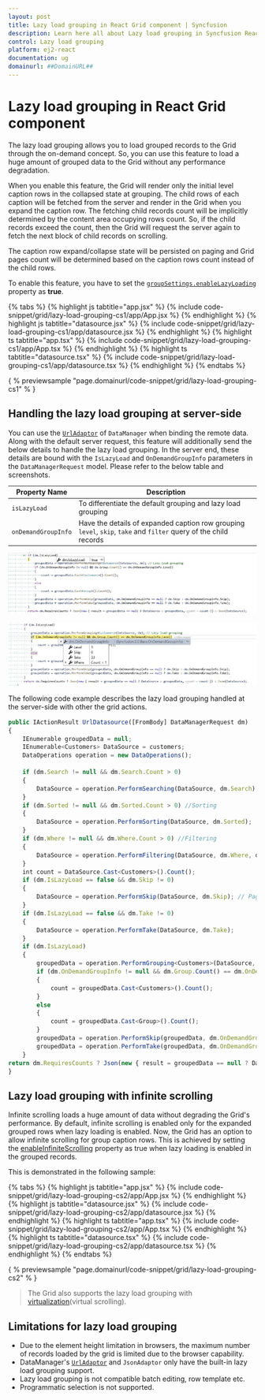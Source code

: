```yaml
---
layout: post
title: Lazy load grouping in React Grid component | Syncfusion
description: Learn here all about Lazy load grouping in Syncfusion React Grid component of Syncfusion Essential JS 2 and more.
control: Lazy load grouping 
platform: ej2-react
documentation: ug
domainurl: ##DomainURL##
---
```


# Lazy load grouping in React Grid component

The lazy load grouping allows you to load grouped records to the Grid through the on-demand concept. So, you can use this feature to load a huge amount of grouped data to the Grid without any performance degradation.

When you enable this feature, the Grid will render only the initial level caption rows in the collapsed state at grouping. The child rows of each caption will be fetched from the server and render in the Grid when you expand the caption row. The fetching child records count will be implicitly determined by the content area occupying rows count. So, if the child records exceed the count, then the Grid will request the server again to fetch the next block of child records on scrolling.

The caption row expand/collapse state will be persisted on paging and Grid pages count will be determined based on the caption rows count instead of the child rows.

To enable this feature, you have to set the [`groupSettings.enableLazyLoading`](https://ej2.syncfusion.com/angular/documentation/api/grid/groupSettings/#enableLazyLoading) property as **true**.

{% tabs %}
{% highlight js tabtitle="app.jsx" %}
{% include code-snippet/grid/lazy-load-grouping-cs1/app/App.jsx %}
{% endhighlight %}
{% highlight js tabtitle="datasource.jsx" %}
{% include code-snippet/grid/lazy-load-grouping-cs1/app/datasource.jsx %}
{% endhighlight %}
{% highlight ts tabtitle="app.tsx" %}
{% include code-snippet/grid/lazy-load-grouping-cs1/app/App.tsx %}
{% endhighlight %}
{% highlight ts tabtitle="datasource.tsx" %}
{% include code-snippet/grid/lazy-load-grouping-cs1/app/datasource.tsx %}
{% endhighlight %}
{% endtabs %}

{ % previewsample "page.domainurl/code-snippet/grid/lazy-load-grouping-cs1" % }

## Handling the lazy load grouping at server-side

You can use the [`UrlAdaptor`](../../data/adaptors/#url-adaptor) of `DataManager` when binding the remote data. Along with the default server request, this feature will additionally send the below details to handle the lazy load grouping. In the server end, these details are bound with the `IsLazyLoad` and `OnDemandGroupInfo` parameters in the `DataManagerRequest` model. Please refer to the below table and screenshots.

Property Name |Description
-----|-----
`isLazyLoad` |To differentiate the default grouping and lazy load grouping
`onDemandGroupInfo` |Have the details of expanded caption row grouping `level`, `skip`, `take` and `filter` query of the child records

![IsLazyLoad](../images/islazyload.jpg)

![OnDemandGroupInfo](../images/groupinfo.jpg)

The following code example describes the lazy load grouping handled at the server-side with other the grid actions.

```ts
public IActionResult UrlDatasource([FromBody] DataManagerRequest dm)
{
    IEnumerable groupedData = null;
    IEnumerable<Customers> DataSource = customers;
    DataOperations operation = new DataOperations();

    if (dm.Search != null && dm.Search.Count > 0)
    {
        DataSource = operation.PerformSearching(DataSource, dm.Search);  //Search
    }
    if (dm.Sorted != null && dm.Sorted.Count > 0) //Sorting
    {
        DataSource = operation.PerformSorting(DataSource, dm.Sorted);
    }
    if (dm.Where != null && dm.Where.Count > 0) //Filtering
    {
        DataSource = operation.PerformFiltering(DataSource, dm.Where, dm.Where[0].Operator);
    }
    int count = DataSource.Cast<Customers>().Count();
    if (dm.IsLazyLoad == false && dm.Skip != 0)
    {
        DataSource = operation.PerformSkip(DataSource, dm.Skip); // Paging
    }
    if (dm.IsLazyLoad == false && dm.Take != 0)
    {
        DataSource = operation.PerformTake(DataSource, dm.Take);
    }
    if (dm.IsLazyLoad)
    {
        groupedData = operation.PerformGrouping<Customers>(DataSource, dm); // Lazy load grouping
        if (dm.OnDemandGroupInfo != null && dm.Group.Count() == dm.OnDemandGroupInfo.Level)
        {
            count = groupedData.Cast<Customers>().Count();
        }
        else
        {
            count = groupedData.Cast<Group>().Count();
        }
        groupedData = operation.PerformSkip(groupedData, dm.OnDemandGroupInfo == null ? dm.Skip : dm.OnDemandGroupInfo.Skip);
        groupedData = operation.PerformTake(groupedData, dm.OnDemandGroupInfo == null ? dm.Take : dm.OnDemandGroupInfo.Take);
    }
return dm.RequiresCounts ? Json(new { result = groupedData == null ? DataSource : groupedData, count = count }) : Json(DataSource);
}

```

## Lazy load grouping with infinite scrolling

Infinite scrolling loads a huge amount of data without degrading the Grid's performance. By default, infinite scrolling is enabled only for the expanded grouped rows when lazy loading is enabled. Now, the Grid has an option to allow infinite scrolling for group caption rows. This is achieved by setting the [enableInfiniteScrolling](https://ej2.syncfusion.com/angular/documentation/api/grid/#enableinfinitescrolling) property as true when lazy loading is enabled in the grouped records.

This is demonstrated in the following sample:

{% tabs %}
{% highlight js tabtitle="app.jsx" %}
{% include code-snippet/grid/lazy-load-grouping-cs2/app/App.jsx %}
{% endhighlight %}
{% highlight js tabtitle="datasource.jsx" %}
{% include code-snippet/grid/lazy-load-grouping-cs2/app/datasource.jsx %}
{% endhighlight %}
{% highlight ts tabtitle="app.tsx" %}
{% include code-snippet/grid/lazy-load-grouping-cs2/app/App.tsx %}
{% endhighlight %}
{% highlight ts tabtitle="datasource.tsx" %}
{% include code-snippet/grid/lazy-load-grouping-cs2/app/datasource.tsx %}
{% endhighlight %}
{% endtabs %}

{ % previewsample "page.domainurl/code-snippet/grid/lazy-load-grouping-cs2" % }

> The Grid also supports the lazy load grouping with [virtualization](https://ej2.syncfusion.com/react/documentation/grid/virtual-scroll/)(virtual scrolling).

## Limitations for lazy load grouping

* Due to the element height limitation in browsers, the maximum number of records loaded by the grid is limited due to the browser capability.
* DataManager's [`UrlAdaptor`](../../data/adaptors/#url-adaptor) and `JsonAdaptor` only have the built-in lazy load grouping support.
* Lazy load grouping is not compatible batch editing, row template etc.
* Programmatic selection is not supported.